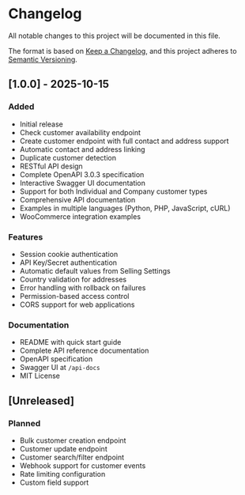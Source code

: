 # Changelog

All notable changes to this project will be documented in this file.

The format is based on [Keep a Changelog](https://keepachangelog.com/en/1.0.0/),
and this project adheres to [Semantic Versioning](https://semver.org/spec/v2.0.0.html).

## [1.0.0] - 2025-10-15

### Added
- Initial release
- Check customer availability endpoint
- Create customer endpoint with full contact and address support
- Automatic contact and address linking
- Duplicate customer detection
- RESTful API design
- Complete OpenAPI 3.0.3 specification
- Interactive Swagger UI documentation
- Support for both Individual and Company customer types
- Comprehensive API documentation
- Examples in multiple languages (Python, PHP, JavaScript, cURL)
- WooCommerce integration examples

### Features
- Session cookie authentication
- API Key/Secret authentication
- Automatic default values from Selling Settings
- Country validation for addresses
- Error handling with rollback on failures
- Permission-based access control
- CORS support for web applications

### Documentation
- README with quick start guide
- Complete API reference documentation
- OpenAPI specification
- Swagger UI at `/api-docs`
- MIT License

## [Unreleased]

### Planned
- Bulk customer creation endpoint
- Customer update endpoint
- Customer search/filter endpoint
- Webhook support for customer events
- Rate limiting configuration
- Custom field support

